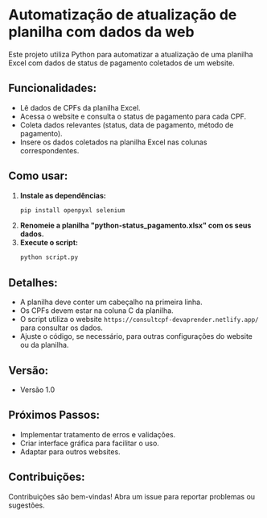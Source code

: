 # Automatização de atualização de planilha com dados da web

Este projeto utiliza Python para automatizar a atualização de uma planilha Excel com dados de status de pagamento coletados de um website.

## Funcionalidades:

- Lê dados de CPFs da planilha Excel.
- Acessa o website e consulta o status de pagamento para cada CPF.
- Coleta dados relevantes (status, data de pagamento, método de pagamento).
- Insere os dados coletados na planilha Excel nas colunas correspondentes.

## Como usar:

1. **Instale as dependências:**
   ```bash
   pip install openpyxl selenium
   ```
2. **Renomeie a planilha "python-status_pagamento.xlsx" com os seus dados.**
3. **Execute o script:**
   ```bash
   python script.py
   ```

## Detalhes:

- A planilha deve conter um cabeçalho na primeira linha.
- Os CPFs devem estar na coluna C da planilha.
- O script utiliza o website `https://consultcpf-devaprender.netlify.app/` para consultar os dados.
- Ajuste o código, se necessário, para outras configurações do website ou da planilha.

## Versão:

- Versão 1.0

## Próximos Passos:

- Implementar tratamento de erros e validações.
- Criar interface gráfica para facilitar o uso.
- Adaptar para outros websites.

## Contribuições:

Contribuições são bem-vindas! Abra um issue para reportar problemas ou sugestões.
<!-- 
## Licença:

Este projeto está sob a licença [MIT](LICENSE). -->
